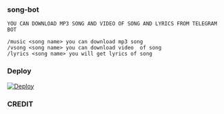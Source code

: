 ### song-bot
```
YOU CAN DOWNLOAD MP3 SONG AND VIDEO OF SONG AND LYRICS FROM TELEGRAM BOT

/music <song name> you can download mp3 song
/vsong <song name> you can download video  of song
/lyrics <song name> you will get lyrics of song

```

### Deploy

[![Deploy](https://www.herokucdn.com/deploy/button.svg)](https://heroku.com/deploy?template=https://github.com/Navipavi6818/LUNA_SONG_BOT)


### CREDIT

